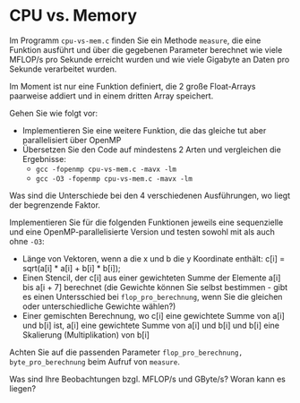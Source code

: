 # CPU vs. Memory

Im Programm `cpu-vs-mem.c` finden Sie ein Methode `measure`, die eine Funktion ausführt und über die gegebenen Parameter berechnet wie viele MFLOP/s pro Sekunde erreicht wurden und wie viele Gigabyte an Daten pro Sekunde verarbeitet wurden.

Im Moment ist nur eine Funktion definiert, die 2 große Float-Arrays paarweise addiert und in einem dritten Array speichert. 

Gehen Sie wie folgt vor:
- Implementieren Sie eine weitere Funktion, die das gleiche tut aber parallelisiert über OpenMP
- Übersetzen Sie den Code auf mindestens 2 Arten und vergleichen die Ergebnisse:
  - `gcc -fopenmp cpu-vs-mem.c -mavx -lm`
  - `gcc -O3 -fopenmp cpu-vs-mem.c -mavx -lm`

Was sind die Unterschiede bei den 4 verschiedenen Ausführungen, wo liegt der begrenzende Faktor.

Implementieren Sie für die folgenden Funktionen jeweils eine sequenzielle und eine OpenMP-parallelisierte Version und testen sowohl mit als auch ohne `-O3`:
- Länge von Vektoren, wenn a die x und b die y Koordinate enthält: c[i] = sqrt(a[i] * a[i] + b[i] * b[i]);
- Einen Stencil, der c[i] aus einer gewichteten Summe der Elemente a[i] bis a[i + 7] berechnet (die Gewichte können Sie selbst bestimmen - gibt es einen Untersschied bei `flop_pro_berechnung`, wenn Sie die gleichen oder unterschiedliche Gewichte wählen?)
- Einer gemischten Berechnung, wo c[i] eine gewichtete Summe von a[i] und b[i] ist, a[i] eine gewichtete Summe von a[i] und b[i] und b[i] eine Skalierung (Multiplikation) von b[i]

Achten Sie auf die passenden Parameter `flop_pro_berechnung, byte_pro_berechnung` beim Aufruf von `measure`.

Was sind Ihre Beobachtungen bzgl. MFLOP/s und GByte/s? Woran kann es liegen?
